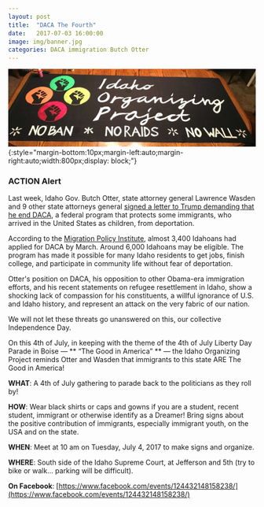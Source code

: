 ```yaml
---
layout: post
title:  "DACA The Fourth"
date:   2017-07-03 16:00:00
image: img/banner.jpg
categories: DACA immigration Butch Otter
---
```

![#NoBanNoWallNoRaids](/img/banner.jpg){:style="margin-bottom:10px;margin-left:auto;margin-right:auto;width:800px;display: block;"}

### ACTION Alert

Last week, Idaho Gov. Butch Otter, state attorney general Lawrence Wasden and 9 other state attorneys general [signed a letter to Trump demanding that he end DACA](http://www.spokesman.com/stories/2017/jun/30/otter-wasden-join-call-to-end-daca-program-for-dre/), a federal program that protects some immigrants, who arrived in the United States as children, from deportation.

According to the [Migration Policy Institute](http://www.migrationpolicy.org/programs/data-hub/deferred-action-childhood-arrivals-daca-profiles), almost 3,400 Idahoans had applied for DACA by March. Around 6,000 Idahoans may be eligible. The program has made it possible for many Idaho residents to get jobs, finish college, and participate in community life without fear of deportation.

Otter's position on DACA, his opposition to other Obama-era immigration efforts, and his recent statements on refugee resettlement in Idaho, show a shocking lack of compassion for his constituents, a willful ignorance of U.S. and Idaho history, and represent an attack on the very fabric of our nation.

We will not let these threats go unanswered on this, our collective Independence Day.
 
On this 4th of July, in keeping with the theme of the 4th of July Liberty Day Parade in Boise — ** “The Good in America” ** —  the Idaho Organizing Project reminds Otter and Wasden that immigrants to this state ARE The Good in America!

**WHAT**: A 4th of July gathering to parade back to the politicians as they roll by!

**HOW**: Wear black shirts or caps and gowns if you are a student, recent student, immigrant or otherwise identify as a Dreamer! Bring signs about the positive contribution of immigrants, especially immigrant youth, on the USA and on the state.

**WHEN**: Meet at 10 am on Tuesday, July 4, 2017 to make signs and organize.

**WHERE**: South side of the Idaho Supreme Court, at Jefferson and 5th (try to bike or walk... parking will be difficult).

**On Facebook**: [https://www.facebook.com/events/124432148158238/](https://www.facebook.com/events/124432148158238/)

